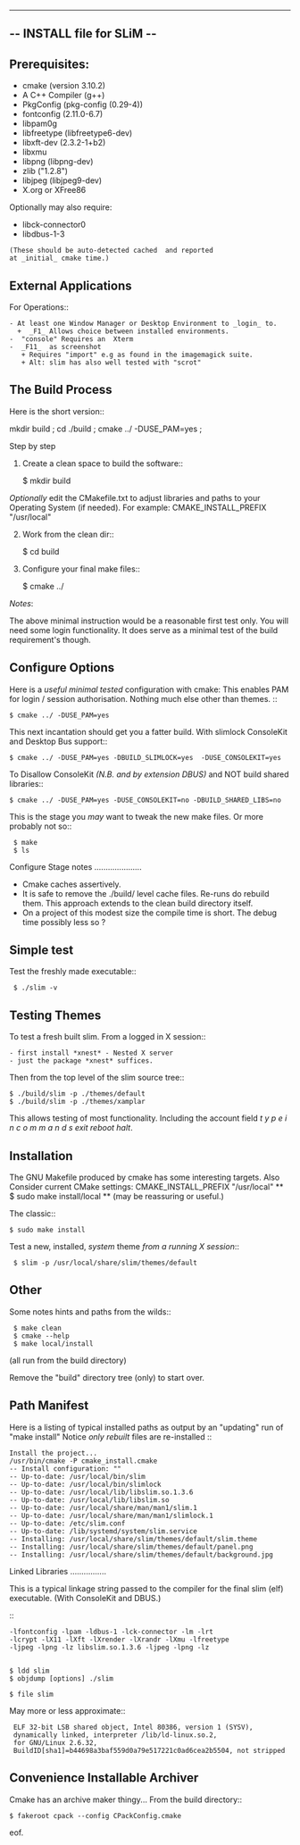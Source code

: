 ---------------------------
-- INSTALL file for SLiM --
---------------------------

Prerequisites:
--------------

   - cmake (version 3.10.2)
   - A C++ Compiler (g++)
   - PkgConfig (pkg-config (0.29-4)) 
   - fontconfig (2.11.0-6.7)
   - libpam0g 
   - libfreetype (libfreetype6-dev)
   - libxft-dev (2.3.2-1+b2)
   - libxmu
   - libpng (libpng-dev) 
   - zlib ("1.2.8")
   - libjpeg (libjpeg9-dev)
   - X.org or XFree86
   
   Optionally may also require:


   - libck-connector0
   - libdbus-1-3


    (These should be auto-detected cached  and reported 
	at _initial_ cmake time.)

External Applications
----------------------

For Operations::

    - At least one Window Manager or Desktop Environment to _login_ to.
      +  _F1_ Allows choice between installed environments.
    -  "console" Requires an  Xterm
    -  _F11_  as screenshot
       + Requires "import" e.g as found in the imagemagick suite.
       + Alt: slim has also well tested with "scrot"


The Build Process
-----------------

Here is the short version::

  mkdir build ;
  cd ./build ;
  cmake ../  -DUSE_PAM=yes ;

Step by step

1. Create a clean space to build the software::

    $ mkdir build

*Optionally* edit the CMakefile.txt
to adjust libraries and paths to your Operating System (if needed).
For example:  CMAKE_INSTALL_PREFIX "/usr/local"

2. Work from the clean dir::

     $ cd build

3. Configure your final make files::

     $ cmake ../

*Notes*:

The above minimal instruction would be a reasonable first test only.
You will need some login functionality.
It does serve as a minimal test of the build requirement's though.


Configure Options
-----------------
Here is a _useful minimal tested_ configuration with cmake:
This enables PAM for login / session authorisation. 
Nothing much else other than themes. ::

    $ cmake ../ -DUSE_PAM=yes
	

This next incantation should get you a fatter build.
With slimlock ConsoleKit and Desktop Bus support::

    $ cmake ../ -DUSE_PAM=yes -DBUILD_SLIMLOCK=yes  -DUSE_CONSOLEKIT=yes

To Disallow ConsoleKit  *(N.B. and by extension DBUS)*
and NOT build shared libraries::

    $ cmake ../ -DUSE_PAM=yes -DUSE_CONSOLEKIT=no -DBUILD_SHARED_LIBS=no

This is the stage you _may_ want to tweak the new make files.
Or more probably not so::

     $ make
     $ ls

Configure Stage notes
.....................

- Cmake caches assertively.
- It is safe to remove the ./build/ level cache files.
  Re-runs do rebuild them.
  This approach extends to the clean build directory itself.
- On a project of this modest size the compile time is short.
  The debug time possibly less so ?

Simple test
-----------

Test the freshly made executable::

     $ ./slim -v

Testing Themes
--------------

To test a fresh built slim. 
From a logged in X session::

    - first install *xnest* - Nested X server
    - just the package *xnest* suffices.
   
Then from the top level of the slim source tree::
   
    $ ./build/slim -p ./themes/default
    $ ./build/slim -p ./themes/xamplar
   
   
 This allows testing of most functionality.
 Including the account field _t y p e  i n  c o m m a n d s_
 *exit reboot halt*.

Installation
------------

The GNU Makefile produced by cmake has some interesting targets.
Also Consider current CMake settings:  CMAKE_INSTALL_PREFIX "/usr/local"
** $ sudo make install/local  **  (may be reassuring or useful.)

The classic::

    $ sudo make install

Test a new, installed,  _system_ theme *from a running X session*::

     $ slim -p /usr/local/share/slim/themes/default


Other
-----
Some notes hints and paths from the wilds::

     $ make clean
     $ cmake --help
     $ make local/install

(all run from the build directory)

Remove the "build" directory tree (only) to start over.

Path Manifest
-------------

Here is a listing of typical installed paths
as output by an "updating" run of "make install"
Notice *only rebuilt* files are re-installed ::

    Install the project...
    /usr/bin/cmake -P cmake_install.cmake
    -- Install configuration: ""
    -- Up-to-date: /usr/local/bin/slim
    -- Up-to-date: /usr/local/bin/slimlock
    -- Up-to-date: /usr/local/lib/libslim.so.1.3.6
    -- Up-to-date: /usr/local/lib/libslim.so
    -- Up-to-date: /usr/local/share/man/man1/slim.1
    -- Up-to-date: /usr/local/share/man/man1/slimlock.1
    -- Up-to-date: /etc/slim.conf
    -- Up-to-date: /lib/systemd/system/slim.service
    -- Installing: /usr/local/share/slim/themes/default/slim.theme
    -- Installing: /usr/local/share/slim/themes/default/panel.png
    -- Installing: /usr/local/share/slim/themes/default/background.jpg


Linked Libraries
................

 This is a typical linkage string passed to the compiler
 for the final slim (elf) executable.
 (With ConsoleKit and DBUS.)

::

    -lfontconfig -lpam -ldbus-1 -lck-connector -lm -lrt
    -lcrypt -lX11 -lXft -lXrender -lXrandr -lXmu -lfreetype
    -ljpeg -lpng -lz libslim.so.1.3.6 -ljpeg -lpng -lz


    $ ldd slim
    $ objdump [options] ./slim

    $ file slim

 May more or less approximate::

     ELF 32-bit LSB shared object, Intel 80386, version 1 (SYSV),
     dynamically linked, interpreter /lib/ld-linux.so.2,
     for GNU/Linux 2.6.32,
     BuildID[sha1]=b44698a3baf559d0a79e517221c0ad6cea2b5504, not stripped


Convenience Installable Archiver
---------------------------------

Cmake has an archive maker thingy...
From the build directory::

    $ fakeroot cpack --config CPackConfig.cmake

eof.
